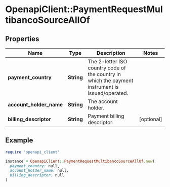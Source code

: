 # OpenapiClient::PaymentRequestMultibancoSourceAllOf

## Properties

| Name | Type | Description | Notes |
| ---- | ---- | ----------- | ----- |
| **payment_country** | **String** | The 2-letter ISO country code of the country in which the payment instrument is issued/operated. |  |
| **account_holder_name** | **String** | The account holder. |  |
| **billing_descriptor** | **String** | Payment billing descriptor. | [optional] |

## Example

```ruby
require 'openapi_client'

instance = OpenapiClient::PaymentRequestMultibancoSourceAllOf.new(
  payment_country: null,
  account_holder_name: null,
  billing_descriptor: null
)
```


